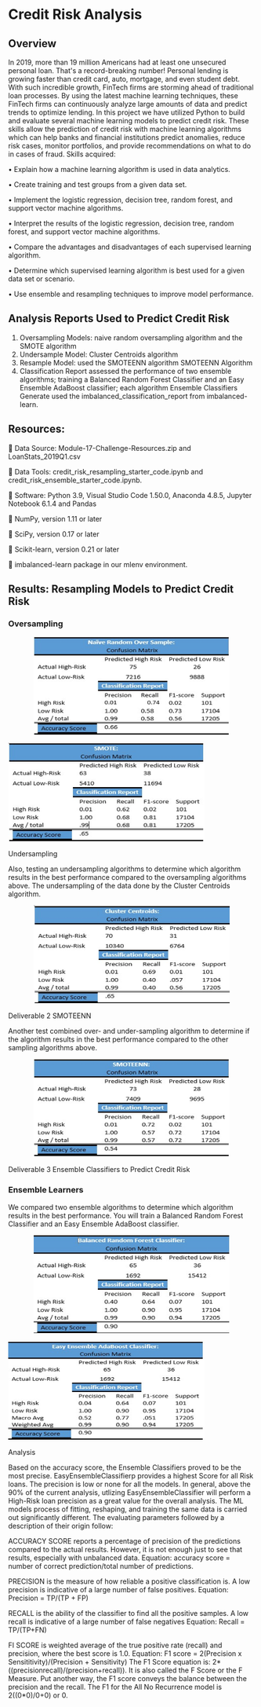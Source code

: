# Credit Risk Analysis
## Overview
In 2019, more than 19 million Americans had at least one unsecured personal loan. That's a record-breaking number! Personal lending is growing faster than credit card, auto, mortgage, and even student debt. With such incredible growth, FinTech firms are storming ahead of traditional loan processes. By using the latest machine learning techniques, these FinTech firms can continuously analyze large amounts of data and predict trends to optimize lending.
In this project we have utilized Python to build and evaluate several machine learning models to predict credit risk. These skills allow the prediction of credit risk with machine learning algorithms which can help banks and financial institutions predict anomalies, reduce risk cases, monitor portfolios, and provide recommendations on what to do in cases of fraud.  Skills acquired:

  •	Explain how a machine learning algorithm is used in data analytics.
  
  •	Create training and test groups from a given data set.
  
  •	Implement the logistic regression, decision tree, random forest, and support vector machine algorithms.
  
  •	Interpret the results of the logistic regression, decision tree, random forest, and support vector machine algorithms.

  •	Compare the advantages and disadvantages of each supervised learning algorithm.
  
  •	Determine which supervised learning algorithm is best used for a given data set or scenario.
  
  •	Use ensemble and resampling techniques to improve model performance.
  
##  Analysis Reports Used to Predict Credit Risk

1.	Oversampling Models:  naive random oversampling algorithm and the SMOTE algorithm
2.	Undersample Model: Cluster Centroids algorithm
3.	Resample Model:  used the SMOTEENN algorithm SMOTEENN Algorithm
4.	Classification Report assessed the performance of two ensemble algorithms; training a Balanced Random Forest Classifier and an Easy Ensemble AdaBoost classifier; each algorithm Ensemble Classifiers Generate used the imbalanced_classification_report from imbalanced-learn.

## Resources:
  	Data Source: Module-17-Challenge-Resources.zip and LoanStats_2019Q1.csv
  
  	Data Tools: credit_risk_resampling_starter_code.ipynb and          credit_risk_ensemble_starter_code.ipynb.
  
  	Software: Python 3.9, Visual Studio Code 1.50.0, Anaconda 4.8.5, Jupyter Notebook 6.1.4 and Pandas
  
  	NumPy, version 1.11 or later
  
  	SciPy, version 0.17 or later
  
  	Scikit-learn, version 0.21 or later
  
  	imbalanced-learn package in our mlenv environment.


##  Results:  Resampling Models to Predict Credit Risk

### Oversampling

<p align="center">
   <img width="400" height="200" src="https://github.com/jacquie0583/Credit_Risk_Analysis/blob/main/Image%201.jpg">
</p
    
 
  
<p align="center">
   <img width="400" height="200" src="https://github.com/jacquie0583/Credit_Risk_Analysis/blob/main/image%202.jpg">
</p 

  
# Undersampling
  
Also, testing an undersampling algorithms to determine which algorithm results in the best performance compared to the oversampling algorithms above. The undersampling of the data done by the Cluster Centroids algorithm. 
  
<p align="center">
   <img width="400" height="200" src="https://github.com/jacquie0583/Credit_Risk_Analysis/blob/main/Image%203.jpg">
</p  

  
  
### Deliverable 2 SMOTEENN
  
  
Another test combined over- and under-sampling algorithm to determine if the algorithm results in the best performance compared to the other sampling algorithms above. 
  
  
<p align="center">
   <img width="400" height="200" src="https://github.com/jacquie0583/Credit_Risk_Analysis/blob/main/Image%204.jpg">
</p  
  
 
## Deliverable 3 Ensemble Classifiers to Predict Credit Risk 
  
### Ensemble Learners
We compared two ensemble algorithms to determine which algorithm results in the best performance. You will train a Balanced Random Forest Classifier and an Easy Ensemble AdaBoost classifier. 

  
<p align="center">
   <img width="400" height="200" src="https://github.com/jacquie0583/Credit_Risk_Analysis/blob/main/image%205.jpg">
</p  

  
  
<p align="right">
   <img width="400" height="200" src="https://github.com/jacquie0583/Credit_Risk_Analysis/blob/main/image%206.jpg">
</p  


# Analysis
  
Based on the accuracy score, the Ensemble Classifiers proved to be the most precise. EasyEnsembleClassifierp provides a highest Score for all Risk loans. The precision is low or none for all the models. In general, above the 90% of the current analysis, utlizing EasyEnsembleClassifier will perform a High-Risk loan precision as a great value for the overall analysis.
The ML models process of fitting, reshaping, and training the same data is carried out significantly different. The evaluating parameters followed by a description of their origin follow: 

ACCURACY SCORE reports a percentage of precision of the predictions compared to the actual results. However, it is not enough just to see that results, especially with unbalanced data.
Equation: accuracy score = number of correct prediction/total number of predictions.

PRECISION is the measure of how reliable a positive classification is. A low precision is indicative of a large number of false positives. Equation: Precision = TP/(TP + FP)

RECALL is the ability of the classifier to find all the positive samples. A low recall is indicative of a large number of false negatives Equation: Recall = TP/(TP+FN)

FI SCORE is weighted average of the true positive rate (recall) and precision, where the best score is 1.0. Equation: F1 score = 2(Precision x Sensititivity)/(Precision + Sensitivity) The F1 Score equation is: 2*((precisionrecall)/(precision+recall)). It is also called the F Score or the F Measure. Put another way, the F1 score conveys the balance between the precision and the recall. The F1 for the All No Recurrence model is 2((0*0)/0+0) or 0.

